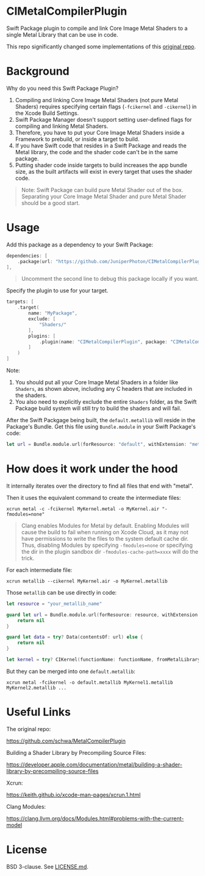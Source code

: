 # CIMetalCompilerPlugin

Swift Package plugin to compile and link Core Image Metal Shaders to a single Metal Library that can be use in code. 

This repo significantly changed some implementations of this [original repo](https://github.com/schwa/MetalCompilerPlugin).

# Background

Why do you need this Swift Package Plugin?

1. Compiling and linking Core Image Metal Shaders (not pure Metal Shaders) requires specifying certain flags (`-fcikernel` and `-cikernel`) in the Xcode Build Settings.
2. Swift Package Manager doesn't support setting user-defined flags for compiling and linking Metal Shaders.
3. Therefore, you have to put your Core Image Metal Shaders inside a Framework to prebuild, or inside a target to build.
4. If you have Swift code that resides in a Swift Package and reads the Metal library, the code and the shader code can't be in the same package.
5. Putting shader code inside targets to build increases the app bundle size, as the built artifacts will exist in every target that uses the shader code.

> Note: Swift Package can build pure Metal Shader out of the box. Separating your Core Image Metal Shader and pure Metal Shader should be a good start.

# Usage 

Add this package as a dependency to your Swift Package:

```swift
dependencies: [
    .package(url: "https://github.com/JuniperPhoton/CIMetalCompilerPlugin", from: "0.11.0")
],
```

> Uncomment the second line to debug this package locally if you want.

Specify the plugin to use for your target.

```swift
targets: [
    .target(
        name: "MyPackage",
        exclude: [
            "Shaders/"
        ],
        plugins: [
            .plugin(name: "CIMetalCompilerPlugin", package: "CIMetalCompilerPlugin")
        ]
    )
]
```

Note:

1. You should put all your Core Image Metal Shaders in a folder like `Shaders`, as shown above, including any C headers that are included in the shaders.
2. You also need to explicitly exclude the entire `Shaders` folder, as the Swift Package build system will still try to build the shaders and will fail.

After the Swift Packgage being built, the `default.metallib` will reside in the Package's Bundle. Get this file using `Bundle.module` in your Swift Package's code:

```swift
let url = Bundle.module.url(forResource: "default", withExtension: "metallib")
```

# How does it work under the hood

It internally iterates over the directory to find all files that end with "metal".

Then it uses the equivalent command to create the intermediate files:

```shell
xcrun metal -c -fcikernel MyKernel.metal -o MyKernel.air "-fmodules=none" 
```

> Clang enables Modules for Metal by default. Enabling Modules will cause the build to fail when running on Xcode Cloud, as it may not have permissions to write the files to the system default cache dir. Thus, disabling Modules by specifying `-fmodules=none` or specifying the dir in the plugin sandbox dir `-fmodules-cache-path=xxxx` will do the trick.

For each intermediate file:

```shell
xcrun metallib --cikernel MyKernel.air -o MyKernel.metallib
```

Those `metallib` can be use directly in code:

```swift
let resource = "your_metallib_name"

guard let url = Bundle.module.url(forResource: resource, withExtension: "metallib") else {
    return nil
}

guard let data = try? Data(contentsOf: url) else {
    return nil
}

let kernel = try? CIKernel(functionName: functionName, fromMetalLibraryData: data)
```

But they can be merged into one `default.metallib`:

```shell
xcrun metal -fcikernel -o default.metallib MyKernel1.metallib MyKernel2.metallib ...
```

# Useful Links

The original repo: 

https://github.com/schwa/MetalCompilerPlugin

Building a Shader Library by Precompiling Source Files:

https://developer.apple.com/documentation/metal/building-a-shader-library-by-precompiling-source-files

Xcrun:

https://keith.github.io/xcode-man-pages/xcrun.1.html

Clang Modules:

https://clang.llvm.org/docs/Modules.html#problems-with-the-current-model

# License

BSD 3-clause. See [LICENSE.md](./LICENSE.md).
